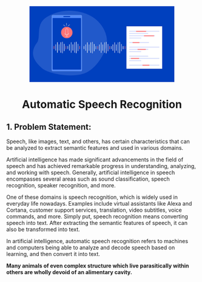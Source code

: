 <div align="center">
    <img src="https://github.com/ahmadrezabaqerzade/Automatic-Speech-Recognition/blob/main/images/speech-to-text-remixed.png" alt="Logo" width="" height="200">
  </a>

<h1 align="center">Automatic Speech Recognition</h1>
</div>



## 1. Problem Statement:

Speech, like images, text, and others, has certain characteristics that can be analyzed to extract semantic features and used in various domains.

Artificial intelligence has made significant advancements in the field of speech and has achieved remarkable progress in understanding, analyzing, and working with speech. Generally, artificial intelligence in speech encompasses several areas such as sound classification, speech recognition, speaker recognition, and more.

One of these domains is speech recognition, which is widely used in everyday life nowadays. Examples include virtual assistants like Alexa and Cortana, customer support services, translation, video subtitles, voice commands, and more. Simply put, speech recognition means converting speech into text. After extracting the semantic features of speech, it can also be transformed into text.

In artificial intelligence, automatic speech recognition refers to machines and computers being able to analyze and decode speech based on learning, and then convert it into text.

<audio id="audio" preload="auto" volume="0.5" data-loop-track="false" data-change-page-title="false"> 
  
     <source src="https://github.com/ahmadrezabaqerzade/Automatic-Speech-Recognition/blob/main/audio/LJ025-0076.wav" 
         data-track-title="Feel Us Shaking" /> 
  
     Your browser does not support HTML5 audio. :( 
</audio> 

<source src="https://github.com/ahmadrezabaqerzade/Automatic-Speech-Recognition/blob/main/audio/LJ025-0076.wav" data-track-title="Track title goes here" />

**Many animals of even complex structure which live parasitically within others are wholly devoid of an alimentary cavity.**
